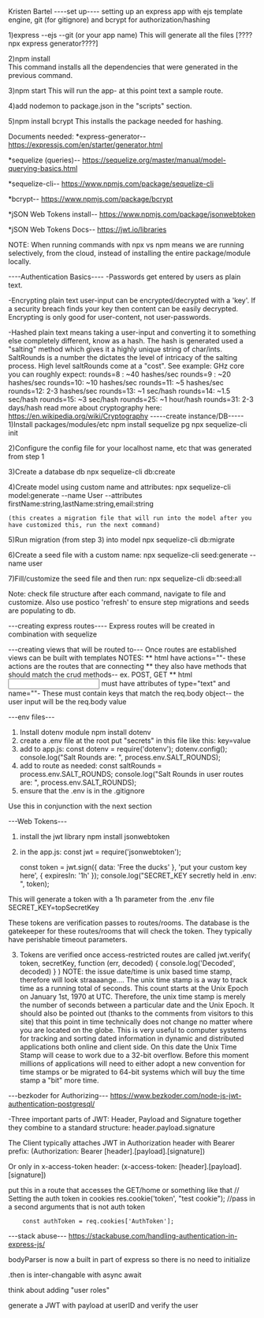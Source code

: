 Kristen Bartel
----set up---- 
setting up an express app with ejs template engine, git (for gitignore) and bcrypt for authorization/hashing

1)express --ejs --git (or your app name) 
    This will generate all the files [????npx express generator????]

2)npm install  
    This command installs all the dependencies that were generated in the previous command. 

3)npm start 
    This will run the app- at this point text a sample route.

4)add nodemon to package.json in the "scripts" section. 

5)npm install bcrypt
    This installs the package needed for hashing. 
    
Documents needed: 
*express-generator-- https://expressjs.com/en/starter/generator.html

*sequelize (queries)-- https://sequelize.org/master/manual/model-querying-basics.html

*sequelize-cli-- https://www.npmjs.com/package/sequelize-cli

*bcrypt--  https://www.npmjs.com/package/bcrypt

*jSON Web Tokens install-- https://www.npmjs.com/package/jsonwebtoken

*jSON Web Tokens Docs-- https://jwt.io/libraries

NOTE: When running commands with npx vs npm means we are running selectively, from the cloud, instead of installing the entire package/module locally.

----Authentication Basics----
-Passwords get entered by users as plain text.

-Encrypting plain text user-input can be encrypted/decrypted with a 'key'. If a security breach finds your key then content can be easily decrypted. Encrypting is only good for user-content, not user-passwords.

-Hashed plain text means taking a user-input and converting it to something else completely different, know as a hash. The hash is generated used a "salting" method which gives it a highly unique string of char/ints. SaltRounds is a number the dictates the level of intricacy of the salting process. High level saltRounds come at a "cost". See example:
    GHz core you can roughly expect:
        rounds=8 : ~40 hashes/sec
        rounds=9 : ~20 hashes/sec
        rounds=10: ~10 hashes/sec
        rounds=11: ~5  hashes/sec
        rounds=12: 2-3 hashes/sec
        rounds=13: ~1 sec/hash
        rounds=14: ~1.5 sec/hash
        rounds=15: ~3 sec/hash
        rounds=25: ~1 hour/hash
        rounds=31: 2-3 days/hash
read more about cryptography here: https://en.wikipedia.org/wiki/Cryptography
-----create instance/DB-----
1)Install packages/modules/etc
    npm install sequelize pg
        npx sequelize-cli init

2)Configure the config file for your localhost name, etc that was generated from step 1

3)Create a database db
    npx sequelize-cli db:create

4)Create model using custom name and attributes: 
    npx sequelize-cli model:generate --name User --attributes firstName:string,lastName:string,email:string
    
    (this creates a migration file that will run into the model after you have customized this, run the next command)

5)Run migration (from step 3) into model
    npx sequelize-cli db:migrate

6)Create a seed file with a custom name:
    npx sequelize-cli seed:generate --name user

7)Fill/customize the seed file and then run: 
    npx sequelize-cli db:seed:all

Note: check file structure after each command, navigate to file and customize. Also use postico 'refresh' to ensure step migrations and seeds are populating to db.

---creating express routes----
Express routes will be created in combination with sequelize 

---creating views that will be routed to---
Once routes are established views can be built with templates 
NOTES:
** html <forms> have actions=""- these actions are the routes that are connecting
** they also have methods that should match the crud methods-- ex. POST, GET
** html <input> must have attributes of type="text" and name=""- These must contain keys that match the req.body object-- the user input will be the req.body value

---env files---
1) Install dotenv module 
     npm install dotenv
2) create a .env file at the root
    put "secrets" in this file like this:  key=value
3) add to app.js:
    const dotenv = require('dotenv');
    dotenv.config();
    console.log("Salt Rounds are: ", process.env.SALT_ROUNDS);
4) add to route as needed:
    const saltRounds = process.env.SALT_ROUNDS;
    console.log("Salt Rounds in user routes are: ", process.env.SALT_ROUNDS);
5) ensure that the .env is in the .gitignore

Use this in conjunction with the next section 

---Web Tokens---
1) install the jwt library
     npm install jsonwebtoken
2) in the app.js:
    const jwt = require('jsonwebtoken');

    const token = jwt.sign({
    data: 'Free the ducks'
    }, 'put your custom key here', { expiresIn: '1h' });
    console.log("SECRET_KEY secretly held in .env: ", token);

This will generate a token with a 1h parameter from the .env file SECRET_KEY=topSecretKey

These tokens are verification passes to routes/rooms. The database is the gatekeeper for these routes/rooms that will check the token. They  typically have perishable timeout parameters.

3) Tokens are verified once access-restricted routes are called
    jwt.verify(
        token,
        secretKey,
    function (err, decoded) {
        console.log('Decoded', decoded)
  }
)
    NOTE: the issue date/time is unix based time stamp, therefore will look straaaange....
    The unix time stamp is a way to track time as a running total of seconds. This count starts at the Unix Epoch on January 1st, 1970 at UTC. Therefore, the unix time stamp is merely the number of seconds between a particular date and the Unix Epoch. It should also be pointed out (thanks to the comments from visitors to this site) that this point in time technically does not change no matter where you are located on the globe. This is very useful to computer systems for tracking and sorting dated information in dynamic and distributed applications both online and client side. On this date the Unix Time Stamp will cease to work due to a 32-bit overflow. Before this moment millions of applications will need to either adopt a new convention for time stamps or be migrated to 64-bit systems which will buy the time stamp a "bit" more time.


---bezkoder for Authorizing---
https://www.bezkoder.com/node-js-jwt-authentication-postgresql/

-Three important parts of JWT: Header, Payload and Signature
together they combine to a standard structure: header.payload.signature

The Client typically attaches JWT in Authorization header with Bearer prefix:
(Authorization: Bearer [header].[payload].[signature])

Or only in x-access-token header:
(x-access-token: [header].[payload].[signature])


put this in a route that accesses the GET/home or something like that
// Setting the auth token in cookies
        res.cookie('token', "test cookie"); //pass in a second arguments that is not auth token

        const authToken = req.cookies['AuthToken'];

---stack abuse---
https://stackabuse.com/handling-authentication-in-express-js/

bodyParser is now a built in part of express so there is no need to initialize

.then is inter-changable with async await

think about adding "user roles"

generate a JWT with payload at userID and verify the user 
